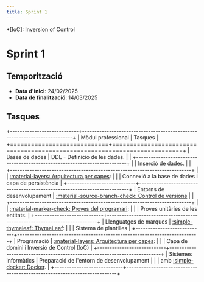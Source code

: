 ```yaml
---
title: Sprint 1
---
```

*[IoC]: Inversion of Control

# Sprint 1
## Temporització
- __Data d'inici__: 24/02/2025
- __Data de finalització__: 14/03/2025

## Tasques
+----------------------------+--------------------------------------------------------------------------+
| Mòdul professional         | Tasques                                                                  |
+============================+==========================================================================+
| Bases de dades             | DDL - Definició de les dades.                                            |
|                            +--------------------------------------------------------------------------+
|                            | Inserció de dades.                                                       |
|                            +--------------------------------------------------------------------------+
|                            | [:material-layers: Arquitectura per capes][arquitectura]:                |
|                            | Connexió a la base de dades i capa de persistència                                                     |
+----------------------------+--------------------------------------------------------------------------+
| Entorns de desenvolupament | [:material-source-branch-check: Control de versions][control-versions]   |
|                            +--------------------------------------------------------------------------+
|                            | [:material-marker-check: Proves del programari][proves]:                 |
|                            | Proves unitàries de les entitats.                                        |
+----------------------------+--------------------------------------------------------------------------+
| Llenguatges de marques     | [:simple-thymeleaf: ThymeLeaf][thymeleaf]:                               |
|                            | Sistema de plantilles                                                    |
+----------------------------+--------------------------------------------------------------------------+
| Programació                | [:material-layers: Arquitectura per capes][arquitectura]:                |
|                            | Capa de domini i Inversió de Control (IoC)                               |
+----------------------------+--------------------------------------------------------------------------+
| Sistemes informàtics       | Preparació de l'entorn de desenvolupament                                |
|                            | amb [:simple-docker: Docker][docker].                                    |
+----------------------------+--------------------------------------------------------------------------+

[arquitectura]: ../implementacio/arquitectura.md
[control-versions]: ../gestio/control_versions.md
[docker]: https://www.docker.com/
[proves]: ../implementacio/proves.md
[thymeleaf]: https://www.thymeleaf.org/
